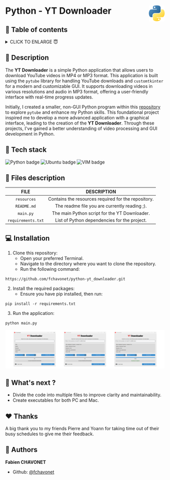 # Python - YT Downloader <img height="50px" align="right" src="./resources/images/logo-python.png" alt="Python logo.">

## 🔖 Table of contents

<details>
        <summary>
		CLICK TO ENLARGE 😇
        </summary>
	    📝 <a href="#description">Description</a>
        <br>
        🔨 <a href="#tech-stack">Tech stack</a>
        <br>
        📂 <a href="#files-description">Files description</a>
        <br>
        💻 <a href="#installation">Installation</a>
        <br>
        🔧 <a href="#whats-next">What's next ?</a>
        <br>
        ♥️ <a href="#thanks">Thanks</a>
        <br>
        👷 <a href="#authors">Authors</a>
</details>

## 📝 <span id="description">Description</span>

The **YT Downloader** is a simple Python application that allows users to download YouTube videos in MP4 or MP3 format. This application is built using the `pytube` library for handling YouTube downloads and `customtkinter` for a modern and customizable GUI. It supports downloading videos in various resolutions and audio in MP3 format, offering a user-friendly interface with real-time progress updates.

Initially, I created a smaller, non-GUI Python program within this <a target="_blank" href="https://github.com/fchavonet/python-learning_exercises">repository</a> to explore `pytube` and enhance my Python skills. This foundational project inspired me to develop a more advanced application with a graphical interface, leading to the creation of the **YT Downloader**. Through these projects, I've gained a better understanding of video processing and GUI development in Python.

## 🔨 <span id="tech-stack">Tech stack</span>

<p align="left">
    <img src="https://img.shields.io/badge/PYTHON-3776ab?logo=python&logoColor=white&style=for-the-badge" alt="Python badge">
    <img src="https://img.shields.io/badge/UBUNTU-e95420?logo=ubuntu&logoColor=white&style=for-the-badge" alt="Ubuntu badge">
    <img src="https://img.shields.io/badge/VIM-019733?logo=vim&logoColor=white&style=for-the-badge" alt="VIM badge">
<p>

## 📂 <span id="files-description">Files description</span>

<div align="center">

| FILE                           | DESCRIPTION                                         |
| :----------------------------: | :-------------------------------------------------: |
| `resources`                    | Contains the resources required for the repository. |
| `README.md`                    | The readme file you are currently reading ;).       |
| `main.py`                      | The main Python script for the YT Downloader.       |
| `requirements.txt`             | List of Python dependencies for the project.        |

</div>

## 💻 <span id="installation">Installation</span>

1. Clone this repository:
    - Open your preferred Terminal.
    - Navigate to the directory where you want to clone the repository.
    - Run the following command:
```
https://github.com/fchavonet/python-yt_downloader.git
```

2. Install the required packages:
    - Ensure you have pip installed, then run:
```
pip install -r requirements.txt
```

3. Run the application:
```
python main.py
```

<p align="center">
    <picture>
        <source media="(prefers-color-scheme: dark)" srcset="https://raw.githubusercontent.com/fchavonet/python-yt_downloader/main/resources/images/screenshots_light.png">
        <source media="(prefers-color-scheme: light)" srcset="https://raw.githubusercontent.com/fchavonet/python-yt_downloader/main/resources/images/screenshots_dark.png">
        <img src="https://raw.githubusercontent.com/fchavonet/python-yt_downloader/main/resources/images/screenshots_light.png" alt="GitHub profil banner">
    </picture>
</p>

## 🔧 <span id="whats-next">What's next ?</span>

- Divide the code into multiple files to improve clarity and maintainability.
- Create executables for both PC and Mac.

## ♥️ <span id="thanks">Thanks</span>

A big thank you to my friends Pierre and Yoann for taking time out of their busy schedules to give me their feedback.

## 👷 <span id="authors">Authors</span>

**Fabien CHAVONET**
- Github: [@fchavonet](https://github.com/fchavonet)